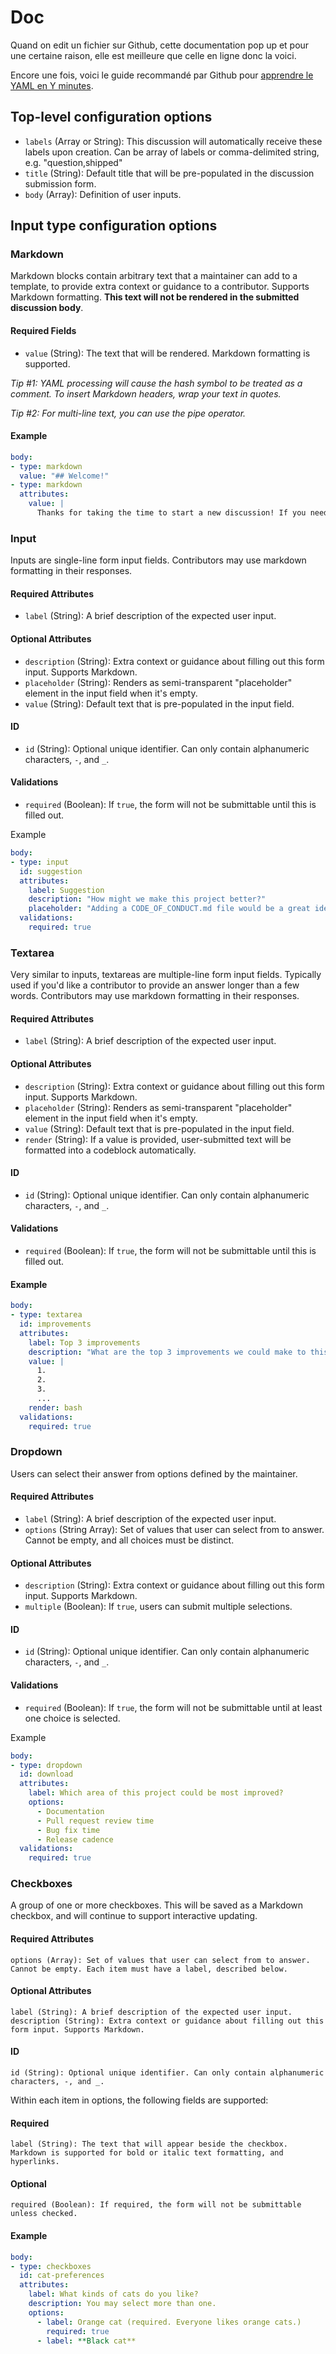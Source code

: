 # Doc
Quand on edit un fichier sur Github, cette documentation pop up et pour une certaine raison, elle est meilleure que celle en ligne donc la voici.

Encore une fois, voici le guide recommandé par Github pour [apprendre le YAML en Y minutes](https://learnxinyminutes.com/yaml/).

## Top-level configuration options

- `labels` (Array or String): This discussion will automatically receive these labels upon creation. Can be array of labels or comma-delimited string, e.g. "question,shipped"
- `title` (String): Default title that will be pre-populated in the discussion submission form.
- `body` (Array): Definition of user inputs.

## Input type configuration options
### Markdown

Markdown blocks contain arbitrary text that a maintainer can add to a template, to provide extra context or guidance to a contributor. Supports Markdown formatting. **This text will not be rendered in the submitted discussion body**.

#### Required Fields

- `value` (String): The text that will be rendered. Markdown formatting is supported.

_Tip #1: YAML processing will cause the hash symbol to be treated as a comment. To insert Markdown headers, wrap your text in quotes._

_Tip #2: For multi-line text, you can use the pipe operator._
#### Example
```YAML
body:
- type: markdown
  value: "## Welcome!"
- type: markdown
  attributes:
    value: |
      Thanks for taking the time to start a new discussion! If you need real-time help, join us on Discord.
```

### Input

Inputs are single-line form input fields. Contributors may use markdown formatting in their responses.

#### Required Attributes

- `label` (String): A brief description of the expected user input.

#### Optional Attributes

- `description` (String): Extra context or guidance about filling out this form input. Supports Markdown.
- `placeholder` (String): Renders as semi-transparent "placeholder" element in the input field when it's empty.
- `value` (String): Default text that is pre-populated in the input field.

#### ID

- `id` (String): Optional unique identifier. Can only contain alphanumeric characters, `-`, and `_`.

#### Validations

- `required` (Boolean): If `true`, the form will not be submittable until this is filled out.

Example
```YAML
body:
- type: input
  id: suggestion
  attributes:
    label: Suggestion
    description: "How might we make this project better?"
    placeholder: "Adding a CODE_OF_CONDUCT.md file would be a great idea."
  validations:
    required: true
```

### Textarea

Very similar to inputs, textareas are multiple-line form input fields. Typically used if you'd like a contributor to provide an answer longer than a few words. Contributors may use markdown formatting in their responses.

#### Required Attributes

- `label` (String): A brief description of the expected user input.

#### Optional Attributes

- `description` (String): Extra context or guidance about filling out this form input. Supports Markdown.
- `placeholder` (String): Renders as semi-transparent "placeholder" element in the input field when it's empty.
- `value` (String): Default text that is pre-populated in the input field.
- `render` (String): If a value is provided, user-submitted text will be formatted into a codeblock automatically.

#### ID

- `id` (String): Optional unique identifier. Can only contain alphanumeric characters, `-`, and `_`.

#### Validations

- `required` (Boolean): If `true`, the form will not be submittable until this is filled out.

#### Example
```YAML
body:
- type: textarea
  id: improvements
  attributes:
    label: Top 3 improvements
    description: "What are the top 3 improvements we could make to this project?"
    value: |
      1.
      2.
      3.
      ...
    render: bash
  validations:
    required: true
```

### Dropdown

Users can select their answer from options defined by the maintainer.

#### Required Attributes

- `label` (String): A brief description of the expected user input.
- `options` (String Array): Set of values that user can select from to answer. Cannot be empty, and all choices must be distinct.

#### Optional Attributes

- `description` (String): Extra context or guidance about filling out this form input. Supports Markdown.
- `multiple` (Boolean): If `true`, users can submit multiple selections.

#### ID

- `id` (String): Optional unique identifier. Can only contain alphanumeric characters, `-`, and `_`.

#### Validations

- `required` (Boolean): If `true`, the form will not be submittable until at least one choice is selected.

Example
```YAML
body:
- type: dropdown
  id: download
  attributes:
    label: Which area of this project could be most improved?
    options:
      - Documentation
      - Pull request review time
      - Bug fix time
      - Release cadence
  validations:
    required: true
```

### Checkboxes

A group of one or more checkboxes. This will be saved as a Markdown checkbox, and will continue to support interactive updating.

#### Required Attributes

    options (Array): Set of values that user can select from to answer. Cannot be empty. Each item must have a label, described below.

#### Optional Attributes

    label (String): A brief description of the expected user input.
    description (String): Extra context or guidance about filling out this form input. Supports Markdown.

#### ID

    id (String): Optional unique identifier. Can only contain alphanumeric characters, -, and _.

Within each item in options, the following fields are supported:

#### Required

    label (String): The text that will appear beside the checkbox. Markdown is supported for bold or italic text formatting, and hyperlinks.

#### Optional

    required (Boolean): If required, the form will not be submittable unless checked.

#### Example
```YAML
body:
- type: checkboxes
  id: cat-preferences
  attributes:
    label: What kinds of cats do you like?
    description: You may select more than one.
    options:
      - label: Orange cat (required. Everyone likes orange cats.)
        required: true
      - label: **Black cat**
```